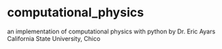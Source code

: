 # computational_physics
an implementation of computational physics with python by Dr. Eric Ayars California State University, Chico
